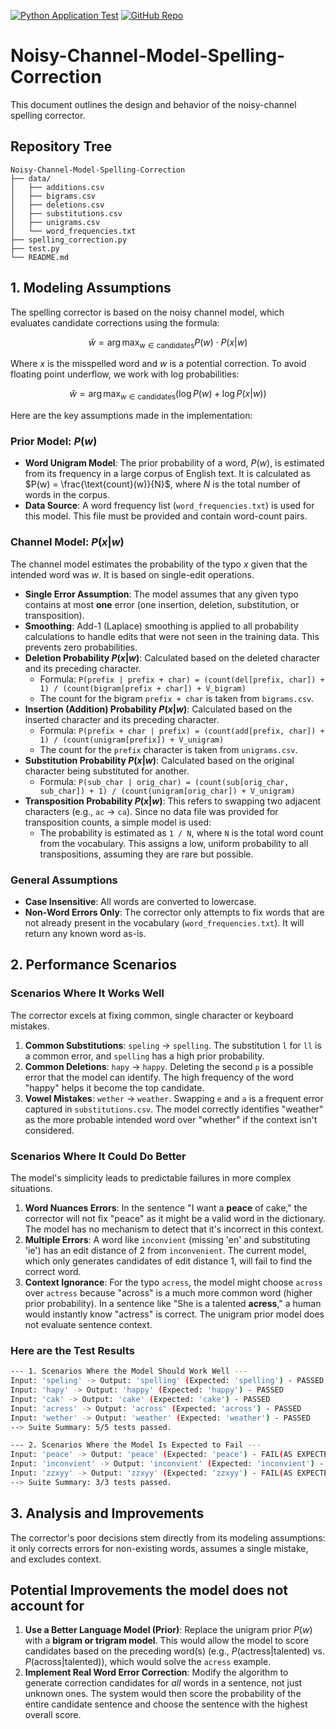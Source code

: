 [![Python Application Test](https://github.com/U1186204/Noisy-Channel-Model-Spelling-Correction/actions/workflows/python-app.yml/badge.svg)](https://github.com/U1186204/Noisy-Channel-Model-Spelling-Correction/actions/workflows/python-app.yml)
[![GitHub Repo](https://img.shields.io/badge/Repo-View_on_GitHub-blue.svg)](https://github.com/U1186204/Noisy-Channel-Model-Spelling-Correction)

# Noisy-Channel-Model-Spelling-Correction

This document outlines the design and behavior of the noisy-channel spelling corrector.

## Repository Tree
```
Noisy-Channel-Model-Spelling-Correction
├── data/
│   ├── additions.csv
│   ├── bigrams.csv
│   ├── deletions.csv
│   ├── substitutions.csv
│   ├── unigrams.csv
│   └── word_frequencies.txt
├── spelling_correction.py
├── test.py
└── README.md
```

## 1. Modeling Assumptions

The spelling corrector is based on the noisy channel model, which evaluates candidate corrections using the formula:

$$ \hat{w} = \arg\max_{w \in \text{candidates}} P(w) \cdot P(x|w) $$

Where $x$ is the misspelled word and $w$ is a potential correction. To avoid floating point underflow, we work with log probabilities:

$$ \hat{w} = \arg\max_{w \in \text{candidates}} (\log P(w) + \log P(x|w)) $$

Here are the key assumptions made in the implementation:

### Prior Model: $P(w)$

* **Word Unigram Model**: The prior probability of a word, $P(w)$, is estimated from its frequency in a large corpus of English text. It is calculated as $P(w) = \frac{\text{count}(w)}{N}$, where $N$ is the total number of words in the corpus.
* **Data Source**: A word frequency list (`word_frequencies.txt`) is used for this model. This file must be provided and contain word-count pairs.

### Channel Model: $P(x|w)$

The channel model estimates the probability of the typo $x$ given that the intended word was $w$. It is based on single-edit operations.

* **Single Error Assumption**: The model assumes that any given typo contains at most **one** error (one insertion, deletion, substitution, or transposition).
* **Smoothing**: Add-1 (Laplace) smoothing is applied to all probability calculations to handle edits that were not seen in the training data. This prevents zero probabilities.
* **Deletion Probability $P(x|w)$**: Calculated based on the deleted character and its preceding character.
    * Formula: `P(prefix | prefix + char) = (count(del[prefix, char]) + 1) / (count(bigram[prefix + char]) + V_bigram)`
    * The count for the bigram `prefix + char` is taken from `bigrams.csv`.
* **Insertion (Addition) Probability $P(x|w)$**: Calculated based on the inserted character and its preceding character.
    * Formula: `P(prefix + char | prefix) = (count(add[prefix, char]) + 1) / (count(unigram[prefix]) + V_unigram)`
    * The count for the `prefix` character is taken from `unigrams.csv`.
* **Substitution Probability $P(x|w)$**: Calculated based on the original character being substituted for another.
    * Formula: `P(sub_char | orig_char) = (count(sub[orig_char, sub_char]) + 1) / (count(unigram[orig_char]) + V_unigram)`
* **Transposition Probability $P(x|w)$**: This refers to swapping two adjacent characters (e.g., `ac` -> `ca`). Since no data file was provided for transposition counts, a simple model is used:
    * The probability is estimated as `1 / N`, where `N` is the total word count from the vocabulary. This assigns a low, uniform probability to all transpositions, assuming they are rare but possible.

### General Assumptions
* **Case Insensitive**: All words are converted to lowercase.
* **Non-Word Errors Only**: The corrector only attempts to fix words that are not already present in the vocabulary (`word_frequencies.txt`). It will return any known word as-is.

## 2. Performance Scenarios

### Scenarios Where It Works Well
The corrector excels at fixing common, single character or keyboard mistakes.

1.  **Common Substitutions**: `speling` → `spelling`. The substitution `l` for `ll` is a common error, and `spelling` has a high prior probability.
2.  **Common Deletions**: `hapy` → `happy`. Deleting the second `p` is a possible error that the model can identify. The high frequency of the word "happy" helps it become the top candidate.
3.  **Vowel Mistakes**: `wether` → `weather`. Swapping `e` and `a` is a frequent error captured in `substitutions.csv`. The model correctly identifies "weather" as the more probable intended word over "whether" if the context isn't considered.

### Scenarios Where It Could Do Better
The model's simplicity leads to predictable failures in more complex situations.

1.  **Word Nuances Errors**: In the sentence "I want a **peace** of cake," the corrector will not fix "peace" as it might be a valid word in the dictionary. The model has no mechanism to detect that it's incorrect in this context.
2.  **Multiple Errors**: A word like `inconvient` (missing 'en' and substituting 'ie') has an edit distance of 2 from `inconvenient`. The current model, which only generates candidates of edit distance 1, will fail to find the correct word.
3.  **Context Ignorance**: For the typo `acress`, the model might choose `across` over `actress` because "across" is a much more common word (higher prior probability). In a sentence like "She is a talented **acress**," a human would instantly know "actress" is correct. The unigram prior model does not evaluate sentence context.

### Here are the Test Results
```bash
--- 1. Scenarios Where the Model Should Work Well ---
Input: 'speling' -> Output: 'spelling' (Expected: 'spelling') - PASSED
Input: 'hapy' -> Output: 'happy' (Expected: 'happy') - PASSED
Input: 'cak' -> Output: 'cake' (Expected: 'cake') - PASSED
Input: 'acress' -> Output: 'across' (Expected: 'across') - PASSED
Input: 'wether' -> Output: 'weather' (Expected: 'weather') - PASSED
--> Suite Summary: 5/5 tests passed.

--- 2. Scenarios Where the Model Is Expected to Fail ---
Input: 'peace' -> Output: 'peace' (Expected: 'peace') - FAIL(AS EXPECTED)
Input: 'inconvient' -> Output: 'inconvient' (Expected: 'inconvient') - FAIL(AS EXPECTED)
Input: 'zzxyy' -> Output: 'zzxyy' (Expected: 'zzxyy') - FAIL(AS EXPECTED)
--> Suite Summary: 3/3 tests passed.
```

## 3. Analysis and Improvements
The corrector's poor decisions stem directly from its modeling assumptions: it only corrects errors for non-existing words, assumes a single mistake, and excludes context.


## Potential Improvements the model does not account for
1.  **Use a Better Language Model (Prior)**: Replace the unigram prior $P(w)$ with a **bigram or trigram model**. This would allow the model to score candidates based on the preceding word(s) (e.g., $P(\text{actress} | \text{talented})$ vs. $P(\text{across} | \text{talented})$), which would solve the `acress` example.
2.  **Implement Real Word Error Correction**: Modify the algorithm to generate correction candidates for *all* words in a sentence, not just unknown ones. The system would then score the probability of the entire candidate sentence and choose the sentence with the highest overall score.
